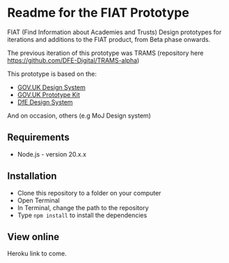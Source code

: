 # Readme for the FIAT Prototype
FIAT (Find Information about Academies and Trusts)
Design prototypes for iterations and additions to the FIAT product, from Beta phase onwards.

The previous iteration of this prototype was TRAMS (repository here https://github.com/DFE-Digital/TRAMS-alpha)

This prototype is based on the:

- [GOV.UK Design System](https://design-system.service.gov.uk/)
- [GOV.UK Prototype Kit](https://prototype-kit.service.gov.uk/docs/)
- [DfE Design System](https://design.education.gov.uk/)

And on occasion, others (e.g MoJ Design system)

## Requirements

- Node.js - version 20.x.x

## Installation

- Clone this repository to a folder on your computer
- Open Terminal
- In Terminal, change the path to the repository
- Type `npm install` to install the dependencies

## View online
Heroku link to come.